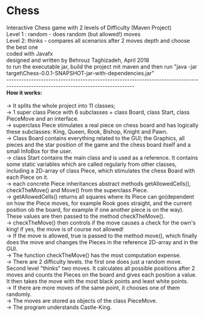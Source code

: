 # Chess
Interactive Chess game with 2 levels of Difficulty (Maven Project)
<br>Level 1 : random - does random (but allowed!) moves
<br>Level 2: thinks  - compares all scenarios after 2 moves depth and choose the best one
<br>coded with Javafx
<br>designed and written by Behrouz Taghizadeh, April 2018
<br>to run the executable jar, build the project mit maven and then run "java -jar target\Chess-0.0.1-SNAPSHOT-jar-with-dependencies.jar"
<br>----------------------------------------------------------------------------------------------------------------------------------
<br><b>How it works:</b>        	
	<br> -> It splits the whole project into  11 classes;
	<br> -> 1 super class Piece with 6 subclasses + class Board, class Start, class PieceMove and an interface.
	<br> -> superclass Piece stimulates a real piece on chess board and has logically these subclasses: King, Queen, Rook, Bishop, Knight and Pawn.
	<br> -> Class Board contains everything related to the GUI; the Graphics, all pieces and the star position of the game and the chess board itself and a small InfoBox for the user.
	<br> -> class Start contains the main class and is used as a reference. It contains some static variables which are called regularly from other classes, including a 2D-array of class Piece, which stimulates the chess Board with each Piece on it.
	<br> -> each concrete Piece inheritances abstract methods getAllowedCells(), checkTheMove() and Move() from the superclass Piece.
	<br> -> getAllowedCells() returns all squares where its Piece can go(dependent on how the Piece moves, for example Rook goes straight, and the current position ob the board, for example if one another piece is on the way). These values are then passed to the method checkTheMove(). 
	<br> -> checkTheMove() then controls if the move causes a check for the own's king! if yes, the move is of course not allowed! 
	<br> -> If the move is allowed, true is passed to the method move(), which finally does the move and changes the Pieces in the reference 2D-array and in the GUI.
        <br> -> The function checkTheMove() has the most computation expense.
	<br> -> There are 2 difficulty levels. the first one does just a random move. Second level "thinks" two moves. It calculates all possible positions after 2 moves and counts the Pieces on the board and gives each position a value. It then takes the move with the most black points and least white points.
	<br> ->  If there are more moves of the same point, it chooses one of them randomly.
	<br> -> The moves are stored as objects of the class PieceMove.
	<br> ->  The program understands Castle-King.
